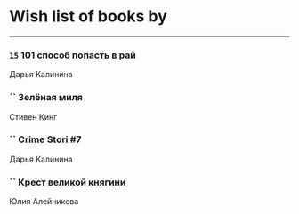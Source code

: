 # Wish list of books by [](https://ok.ru/profile/536771522733)
---

### `15` 101 способ попасть в рай
Дарья Калинина

### `` Зелёная миля
Стивен Кинг

### `` Crime Stori #7
Дарья Калинина

### `` Крест великой княгини
Юлия Алейникова


